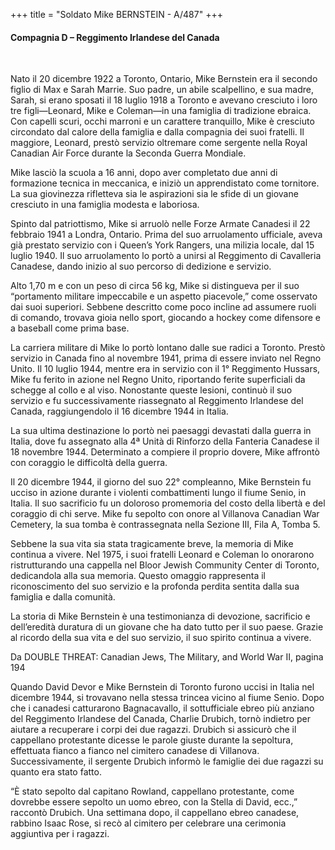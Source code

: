 +++
title = "Soldato Mike BERNSTEIN - A/487"
+++

#### Compagnia D – Reggimento Irlandese del Canada
<br>


Nato il 20 dicembre 1922 a Toronto, Ontario, Mike Bernstein era il secondo figlio di Max e Sarah Marrie. Suo padre, un abile scalpellino, e sua madre, Sarah, si erano sposati il 18 luglio 1918 a Toronto e avevano cresciuto i loro tre figli—Leonard, Mike e Coleman—in una famiglia di tradizione ebraica.
Con capelli scuri, occhi marroni e un carattere tranquillo, Mike è cresciuto circondato dal calore della famiglia e dalla compagnia dei suoi fratelli. Il maggiore, Leonard, prestò servizio oltremare come sergente nella Royal Canadian Air Force durante la Seconda Guerra Mondiale.

Mike lasciò la scuola a 16 anni, dopo aver completato due anni di formazione tecnica in meccanica, e iniziò un apprendistato come tornitore. La sua giovinezza rifletteva sia le aspirazioni sia le sfide di un giovane cresciuto in una famiglia modesta e laboriosa.

Spinto dal patriottismo, Mike si arruolò nelle Forze Armate Canadesi il 22 febbraio 1941 a Londra, Ontario. Prima del suo arruolamento ufficiale, aveva già prestato servizio con i Queen’s York Rangers, una milizia locale, dal 15 luglio 1940.
Il suo arruolamento lo portò a unirsi al Reggimento di Cavalleria Canadese, dando inizio al suo percorso di dedizione e servizio.

Alto 1,70 m e con un peso di circa 56 kg, Mike si distingueva per il suo “portamento militare impeccabile e un aspetto piacevole,” come osservato dai suoi superiori. Sebbene descritto come poco incline ad assumere ruoli di comando, trovava gioia nello sport, giocando a hockey come difensore e a baseball come prima base.

La carriera militare di Mike lo portò lontano dalle sue radici a Toronto. Prestò servizio in Canada fino al novembre 1941, prima di essere inviato nel Regno Unito.
Il 10 luglio 1944, mentre era in servizio con il 1° Reggimento Hussars, Mike fu ferito in azione nel Regno Unito, riportando ferite superficiali da schegge al collo e al viso. Nonostante queste lesioni, continuò il suo servizio e fu successivamente riassegnato al Reggimento Irlandese del Canada, raggiungendolo il 16 dicembre 1944 in Italia.

La sua ultima destinazione lo portò nei paesaggi devastati dalla guerra in Italia, dove fu assegnato alla 4ª Unità di Rinforzo della Fanteria Canadese il 18 novembre 1944. Determinato a compiere il proprio dovere, Mike affrontò con coraggio le difficoltà della guerra.

Il 20 dicembre 1944, il giorno del suo 22° compleanno, Mike Bernstein fu ucciso in azione durante i violenti combattimenti lungo il fiume Senio, in Italia.
Il suo sacrificio fu un doloroso promemoria del costo della libertà e del coraggio di chi serve.
Mike fu sepolto con onore al Villanova Canadian War Cemetery, la sua tomba è contrassegnata nella Sezione III, Fila A, Tomba 5.

Sebbene la sua vita sia stata tragicamente breve, la memoria di Mike continua a vivere.
Nel 1975, i suoi fratelli Leonard e Coleman lo onorarono ristrutturando una cappella nel Bloor Jewish Community Center di Toronto, dedicandola alla sua memoria. Questo omaggio rappresenta il riconoscimento del suo servizio e la profonda perdita sentita dalla sua famiglia e dalla comunità.

La storia di Mike Bernstein è una testimonianza di devozione, sacrificio e dell’eredità duratura di un giovane che ha dato tutto per il suo paese. 
Grazie al ricordo della sua vita e del suo servizio, il suo spirito continua a vivere.


Da DOUBLE THREAT: Canadian Jews, The Military, and World War II, pagina 194

Quando David Devor e Mike Bernstein di Toronto furono uccisi in Italia nel dicembre 1944, si trovavano nella stessa trincea vicino al fiume Senio. Dopo che i canadesi catturarono Bagnacavallo, il sottufficiale ebreo più anziano del Reggimento Irlandese del Canada, Charlie Drubich, tornò indietro per aiutare a recuperare i corpi dei due ragazzi. Drubich si assicurò che il cappellano protestante dicesse le parole giuste durante la sepoltura, effettuata fianco a fianco nel cimitero canadese di Villanova. Successivamente, il sergente Drubich informò le famiglie dei due ragazzi su quanto era stato fatto.

“È stato sepolto dal capitano Rowland, cappellano protestante, come dovrebbe essere sepolto un uomo ebreo, con la Stella di David, ecc.,” raccontò Drubich.
Una settimana dopo, il cappellano ebreo canadese, rabbino Isaac Rose, si recò al cimitero per celebrare una cerimonia aggiuntiva per i ragazzi.

